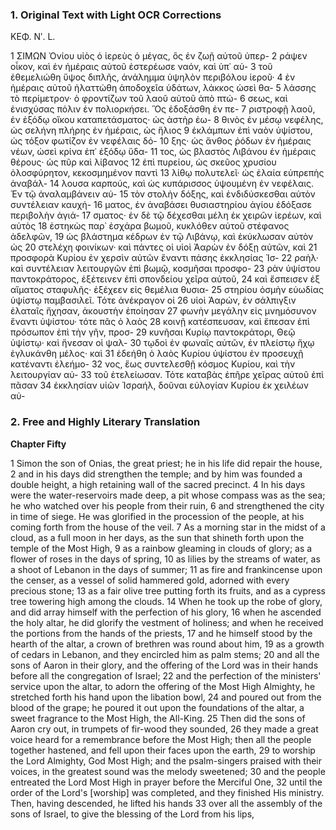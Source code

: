 ### 1. Original Text with Light OCR Corrections

ΚΕΦ. Νʹ. L.

1 ΣΙΜΩΝ Ὀνίου υἱὸς ὁ ἱερεὺς ὁ μέγας, ὃς ἐν ζωῇ αὐτοῦ ὑπερ-
2 ράψεν οἶκον, καὶ ἐν ἡμέραις αὐτοῦ ἐστερέωσε ναόν, καὶ ὑπ᾽ αὐ-
3 τοῦ ἐθεμελιώθη ὕψος διπλῆς, ἀνάλημμα ὑψηλὸν περιβόλου ἱεροῦ·
4 ἐν ἡμέραις αὐτοῦ ἠλαττώθη ἀποδοχεῖα ὑδάτων, λάκκος ὡσεὶ θα-
5 λάσσης τὸ περίμετρον· ὁ φροντίζων τοῦ λαοῦ αὐτοῦ ἀπὸ πτώ-
6 σεως, καὶ ἐνισχύσας πόλιν ἐν πολιορκήσει. Ὃς ἐδοξάσθη ἐν πε-
7 ριστροφῇ λαοῦ, ἐν ἐξόδῳ οἴκου καταπετάσματος· ὡς ἀστὴρ ἑω-
8 θινὸς ἐν μέσῳ νεφέλης, ὡς σελήνη πλήρης ἐν ἡμέραις, ὡς ἥλιος
9 ἐκλάμπων ἐπὶ ναὸν ὑψίστου, ὡς τόξον φωτίζον ἐν νεφέλαις δό-
10 ξης· ὡς ἄνθος ῥόδων ἐν ἡμέραις νέων, ὡσεὶ κρίνα ἐπ᾽ ἐξόδῳ ὕδα-
11 τος, ὡς βλαστὸς Λιβάνου ἐν ἡμέραις θέρους· ὡς πῦρ καὶ λίβανος
12 ἐπὶ πυρείου, ὡς σκεῦος χρυσίου ὁλοσφύρητον, κεκοσμημένον παντὶ
13 λίθῳ πολυτελεῖ· ὡς ἐλαία εὐπρεπὴς ἀναβάλ-
14 λουσα καρπούς, καὶ ὡς κυπάρισσος ὑψουμένη ἐν νεφέλαις. Ἐν τῷ ἀναλαμβάνειν αὐ-
15 τὸν στολὴν δόξης, καὶ ἐνδιδύσκεσθαι αὐτὸν συντέλειαν καυχή-
16 ματος, ἐν ἀναβάσει θυσιαστηρίου ἁγίου ἐδόξασε περιβολὴν ἁγιά-
17 σματος· ἐν δὲ τῷ δέχεσθαι μέλη ἐκ χειρῶν ἱερέων, καὶ αὐτὸς
18 ἑστηκὼς παρ᾽ ἐσχάρα βωμοῦ, κυκλόθεν αὐτοῦ στέφανος ἀδελφῶν,
19 ὡς βλάστημα κέδρων ἐν τῷ Λιβάνῳ, καὶ ἐκύκλωσαν αὐτὸν ὡς
20 στελέχη φοινίκων· καὶ πάντες οἱ υἱοὶ Ἀαρὼν ἐν δόξῃ αὐτῶν, καὶ
21 προσφορὰ Κυρίου ἐν χερσὶν αὐτῶν ἔναντι πάσης ἐκκλησίας Ἰσ-
22 ραὴλ· καὶ συντέλειαν λειτουργῶν ἐπὶ βωμῷ, κοσμῆσαι προσφο-
23 ρὰν ὑψίστου παντοκράτορος, ἐξέτεινεν ἐπὶ σπονδείου χεῖρα αὐτοῦ,
24 καὶ ἔσπεισεν ἐξ αἵματος σταφυλῆς· ἐξέχεεν εἰς θεμέλια θυσια-
25 στηρίου ὀσμὴν εὐωδίας ὑψίστῳ παμβασιλεῖ. Τότε ἀνέκραγον οἱ
26 υἱοὶ Ἀαρών, ἐν σάλπιγξιν ἐλαταῖς ἤχησαν, ἀκουστὴν ἐποίησαν
27 φωνὴν μεγάλην εἰς μνημόσυνον ἔναντι ὑψίστου· τότε πᾶς ὁ λαὸς
28 κοινῇ κατέσπευσαν, καὶ ἔπεσαν ἐπὶ πρόσωπον ἐπὶ τὴν γῆν, προσ-
29 κυνῆσαι Κυρίῳ παντοκράτορι, Θεῷ ὑψίστῳ· καὶ ἤνεσαν οἱ ψαλ-
30 τῳδοὶ ἐν φωναῖς αὐτῶν, ἐν πλείστῳ ἤχῳ ἐγλυκάνθη μέλος· καὶ
31 ἐδεήθη ὁ λαὸς Κυρίου ὑψίστου ἐν προσευχῇ κατέναντι ἐλεήμο-
32 νος, ἕως συντελεσθῇ κόσμος Κυρίου, καὶ τὴν λειτουργίαν αὐ-
33 τοῦ ἐτελείωσαν. Τότε καταβὰς ἐπῆρε χεῖρας αὐτοῦ ἐπὶ πᾶσαν
34 ἐκκλησίαν υἱῶν Ἰσραήλ, δοῦναι εὐλογίαν Κυρίου ἐκ χειλέων αὐ-

### 2. Free and Highly Literary Translation

**Chapter Fifty**

1 Simon the son of Onias, the great priest;
he in his life did repair the house,
2 and in his days did strengthen the temple;
and by him was founded a double height,
a high retaining wall of the sacred precinct.
4 In his days were the water-reservoirs made deep,
a pit whose compass was as the sea;
he who watched over his people from their ruin,
6 and strengthened the city in time of siege.
He was glorified in the procession of the people,
at his coming forth from the house of the veil.
7 As a morning star in the midst of a cloud,
as a full moon in her days,
as the sun that shineth forth upon the temple of the Most High,
9 as a rainbow gleaming in clouds of glory;
as a flower of roses in the days of spring,
10 as lilies by the streams of water,
as a shoot of Lebanon in the days of summer;
11 as fire and frankincense upon the censer,
as a vessel of solid hammered gold,
adorned with every precious stone;
13 as a fair olive tree putting forth its fruits,
and as a cypress tree towering high among the clouds.
14 When he took up the robe of glory,
and did array himself with the perfection of his glory,
16 when he ascended the holy altar,
he did glorify the vestment of holiness;
and when he received the portions from the hands of the priests,
17 and he himself stood by the hearth of the altar,
a crown of brethren was round about him,
19 as a growth of cedars in Lebanon,
and they encircled him as palm stems;
20 and all the sons of Aaron in their glory,
and the offering of the Lord was in their hands
before all the congregation of Israel;
22 and the perfection of the ministers' service upon the altar,
to adorn the offering of the Most High Almighty,
he stretched forth his hand upon the libation bowl,
24 and poured out from the blood of the grape;
he poured it out upon the foundations of the altar,
a sweet fragrance to the Most High, the All-King.
25 Then did the sons of Aaron cry out,
in trumpets of fir-wood they sounded,
26 they made a great voice heard for a remembrance before the Most High;
then all the people together hastened,
and fell upon their faces upon the earth,
29 to worship the Lord Almighty, God Most High;
and the psalm-singers praised with their voices,
in the greatest sound was the melody sweetened;
30 and the people entreated the Lord Most High in prayer
before the Merciful One,
32 until the order of the Lord's [worship] was completed,
and they finished His ministry.
Then, having descended, he lifted his hands
33 over all the assembly of the sons of Israel,
to give the blessing of the Lord from his lips,